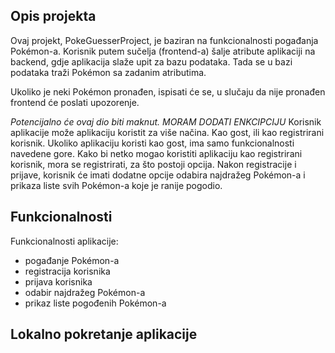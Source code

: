 ## Opis projekta
Ovaj projekt, PokeGuesserProject, je baziran na funkcionalnosti pogađanja Pokémon-a. Korisnik putem sučelja (frontend-a) šalje atribute aplikaciji na backend, gdje aplikacija slaže upit za bazu podataka. Tada se u bazi podataka traži Pokémon sa zadanim atributima.

Ukoliko je neki Pokémon pronađen, ispisati će se, u slučaju da nije pronađen frontend će poslati upozorenje.

*Potencijalno će ovaj dio biti maknut. MORAM DODATI ENKCIPCIJU* Korisnik aplikacije može aplikaciju koristit za više načina. Kao gost, ili kao registrirani korisnik.
Ukoliko aplikaciju koristi kao gost, ima samo funkcionalnosti navedene gore.
Kako bi netko mogao koristiti aplikaciju kao registrirani korisnik, mora se registrirati, za što postoji opcija.
Nakon registracije i prijave, korisnik će imati dodatne opcije odabira najdražeg Pokémon-a i prikaza liste svih Pokémon-a koje je ranije pogodio.

## Funkcionalnosti

Funkcionalnosti aplikacije:
- pogađanje Pokémon-a
- registracija korisnika
- prijava korisnika
- odabir najdražeg Pokémon-a
- prikaz liste pogođenih Pokémon-a

## Lokalno pokretanje aplikacije
